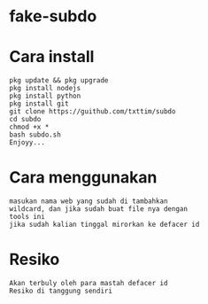 # fake-subdo
# Cara install
    pkg update && pkg upgrade
    pkg install nodejs
    pkg install python
    pkg install git
    git clone https://guithub.com/txttim/subdo
    cd subdo
    chmod +x *
    bash subdo.sh
    Enjoyy...
    
# Cara menggunakan
    masukan nama web yang sudah di tambahkan
    wildcard, dan jika sudah buat file nya dengan 
    tools ini 
    jika sudah kalian tinggal mirorkan ke defacer id
  
# Resiko
    Akan terbuly oleh para mastah defacer id
    Resiko di tanggung sendiri
